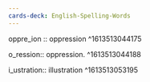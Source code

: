 ```yaml
---
cards-deck: English-Spelling-Words
---
```


oppre_ion ::  oppression
^1613513044175

o_ression:: oppression.
^1613513044188

i_ustration:: illustration
^1613513053195
